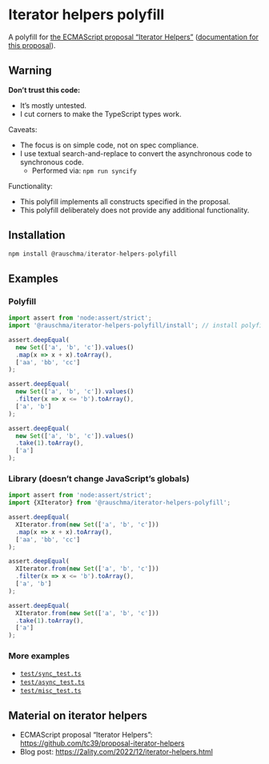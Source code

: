 # Iterator helpers polyfill

A polyfill for [the ECMAScript proposal “Iterator Helpers”](https://github.com/tc39/proposal-iterator-helpers) ([documentation for this proposal](https://2ality.com/2022/12/iterator-helpers.html)).

## Warning

**Don’t trust this code:**

* It’s mostly untested.
* I cut corners to make the TypeScript types work.

Caveats:

* The focus is on simple code, not on spec compliance.
* I use textual search-and-replace to convert the asynchronous code to synchronous code.
  * Performed via: `npm run syncify`

Functionality:

* This polyfill implements all constructs specified in the proposal.
* This polyfill deliberately does not provide any additional functionality.

## Installation

```js
npm install @rauschma/iterator-helpers-polyfill
```

## Examples

### Polyfill

```js
import assert from 'node:assert/strict';
import '@rauschma/iterator-helpers-polyfill/install'; // install polyfill globally

assert.deepEqual(
  new Set(['a', 'b', 'c']).values()
  .map(x => x + x).toArray(),
  ['aa', 'bb', 'cc']
);

assert.deepEqual(
  new Set(['a', 'b', 'c']).values()
  .filter(x => x <= 'b').toArray(),
  ['a', 'b']
);

assert.deepEqual(
  new Set(['a', 'b', 'c']).values()
  .take(1).toArray(),
  ['a']
);
```

### Library (doesn’t change JavaScript’s globals)

```js
import assert from 'node:assert/strict';
import {XIterator} from '@rauschma/iterator-helpers-polyfill';

assert.deepEqual(
  XIterator.from(new Set(['a', 'b', 'c']))
  .map(x => x + x).toArray(),
  ['aa', 'bb', 'cc']
);

assert.deepEqual(
  XIterator.from(new Set(['a', 'b', 'c']))
  .filter(x => x <= 'b').toArray(),
  ['a', 'b']
);

assert.deepEqual(
  XIterator.from(new Set(['a', 'b', 'c']))
  .take(1).toArray(),
  ['a']
);
```

### More examples

* [`test/sync_test.ts`](https://github.com/rauschma/iterator-helpers-polyfill/blob/main/test/sync_test.ts)
* [`test/async_test.ts`](https://github.com/rauschma/iterator-helpers-polyfill/blob/main/test/async_test.ts)
* [`test/misc_test.ts`](https://github.com/rauschma/iterator-helpers-polyfill/blob/main/test/misc_test.ts)

## Material on iterator helpers

* ECMAScript proposal “Iterator Helpers”: https://github.com/tc39/proposal-iterator-helpers
* Blog post: https://2ality.com/2022/12/iterator-helpers.html
